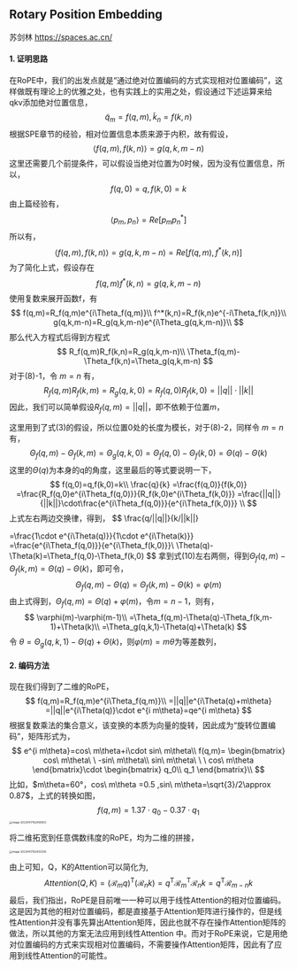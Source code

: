 ## Rotary Position Embedding 

苏剑林 https://spaces.ac.cn/

#### 1. 证明思路

在RoPE中，我们的出发点就是“通过绝对位置编码的方式实现相对位置编码”，这样做既有理论上的优雅之处，也有实践上的实用之处，假设通过下述运算来给 qkv添加绝对位置信息，
$$
\widetilde{q}_m=f(q,m),\widetilde{k}_n=f(k,n)
$$
根据SPE章节的经验，相对位置信息本质来源于内积，故有假设，
$$
\langle f(q,m),f(k,n)\rangle=g(q,k,m-n)
$$
这里还需要几个前提条件，可以假设当绝对位置为0时候，因为没有位置信息，所以，
$$
f(q,0)=q,f(k,0)=k
$$
由上篇经验有，
$$
\langle p_{m},p_{n}\rangle=Re[p_{m}p^*_{n}]
$$
所以有，
$$
\langle f(q,m),f(k,n)\rangle=g(q,k,m-n)=Re[f(q,m),f^*(k,n)]
$$
为了简化上式，假设存在
$$
f(q,m)f^*(k,n)=g(q,k,m-n)
$$
使用复数来展开函数f，有
$$
f(q,m)=R_f(q,m)e^{i\Theta_f(q,m)}\\
f^*(k,n)=R_f(k,n)e^{-i\Theta_f(k,n)}\\
g(q,k,m-n)=R_g(q,k,m-n)e^{i\Theta_g(q,k,m-n)}\\
$$
那么代入方程式后得到方程式
$$
R_f(q,m)R_f(k,n)=R_g(q,k,m-n)\\
\Theta_f(q,m)-\Theta_f(k,n)=\Theta_g(q,k,m-n)
$$
对于(8)-1，令 $m=n$ 有，
$$
R_f(q,m)R_f(k,m)=R_g(q,k,0)=R_f(q,0)R_f(k,0)=||q||\cdot||k||
$$
因此，我们可以简单假设$R_f(q,m)=||q||$，即不依赖于位置$m$，

这里用到了式(3)的假设，所以位置0处的长度为模长，对于(8)-2，同样令 $m=n$ 有，
$$
\Theta_f(q,m)-\Theta_f(k,m)=\Theta_g(q,k,0)=\Theta_f(q,0)-\Theta_f(k,0)=\Theta(q)-\Theta(k)
$$
这里的$\Theta(q)$为本身的q的角度，这里最后的等式要说明一下，
$$
f(q,0)=q,f(k,0)=k\\
\frac{q}{k}
=\frac{f(q,0)}{f(k,0)}
=\frac{R_f(q,0)e^{i\Theta_f(q,0)}}{R_f(k,0)e^{i\Theta_f(k,0)}}
=\frac{||q||}{||k||}\cdot\frac{e^{i\Theta_f(q,0)}}{e^{i\Theta_f(k,0)}}
\\
$$
上式左右两边交换律，得到，
$$
\frac{q/||q||}{k/||k||}

=\frac{1\cdot e^{i\Theta(q)}}{1\cdot e^{i\Theta(k)}}
=\frac{e^{i\Theta_f(q,0)}}{e^{i\Theta_f(k,0)}}\\
\Theta(q)-\Theta(k)=\Theta_f(q,0)-\Theta_f(k,0)
$$
拿到式(10)左右两侧，得到$\Theta_f(q,m)-\Theta_f(k,m)=\Theta(q)-\Theta(k)$，即可令，
$$
\Theta_f(q,m)-\Theta(q)=\Theta_f(k,m)-\Theta(k)=\varphi(m)
$$
由上式得到，$\Theta_f(q,m)=\Theta(q)+\varphi(m)$，令$m=n-1$，则有，
$$
\varphi(m)-\varphi(m-1)\\
=\Theta_f(q,m)-\Theta(q)-\Theta_f(k,m-1)+\Theta(k)\\
=\Theta_g(q,k,1)-\Theta(q)+\Theta(k)
$$
令 $\theta=\Theta_g(q,k,1)-\Theta(q)+\Theta(k)$，则$\varphi(m)=m\theta$为等差数列，

#### 2. 编码方法

现在我们得到了二维的RoPE，
$$
f(q,m)=R_f(q,m)e^{i\Theta_f(q,m)}\\
=||q||e^{i\Theta(q)+m\theta}
=||q||e^{i\Theta(q)}\cdot e^{i m\theta}=qe^{i m\theta}
$$
根据复数乘法的集合意义，该变换的本质为向量的旋转，因此成为“旋转位置编码”，矩阵形式为，
$$
e^{i m\theta}=cos\ m\theta+i\cdot sin\ m\theta\\
f(q,m)=
\begin{bmatrix}
cos\ m\theta\ \ -sin\ m\theta\\
sin\ m\theta\ \ \ cos\ m\theta
\end{bmatrix}\cdot
\begin{bmatrix}
q_0\\
q_1
\end{bmatrix}\\
$$
比如，$m\theta=60°，cos\ m\theta =0.5 ,sin\ m\theta=\sqrt{3}/2\approx 0.87$，上式的转换如图，
$$
f(q,m)=1.37\cdot q_0-0.37\cdot q_1
$$
<img src="https://raw.githubusercontent.com/ryanzhangga1991/img_cache/main/uPic/image-20230417162458903.png" alt="image-20230417162458903" style="zoom:33%;" />

将二维拓宽到任意偶数纬度的RoPE，均为二维的拼接，

<img src="https://raw.githubusercontent.com/ryanzhangga1991/img_cache/main/uPic/image-20230417162435206.png" alt="image-20230417162435206" style="zoom:33%;" />

由上可知，Q，K的Attention可以简化为,
$$
Attention(Q,K)=(\mathcal R_mq)^\mathsf{T}(\mathcal R_nk)=q^\mathsf{T}\mathcal R_m^\mathsf{T}\mathcal R_nk=q^\mathsf{T}\mathcal R_{m-n}k
$$
最后，我们指出，RoPE是目前唯一一种可以用于线性Attention的相对位置编码。这是因为其他的相对位置编码，都是直接基于Attention矩阵进行操作的，但是线性Attention并没有事先算出Attention矩阵，因此也就不存在操作Attention矩阵的做法，所以其他的方案无法应用到线性Attention 中。而对于RoPE来说，它是用绝对位置编码的方式来实现相对位置编码，不需要操作Attention矩阵，因此有了应用到线性Attention的可能性。





















